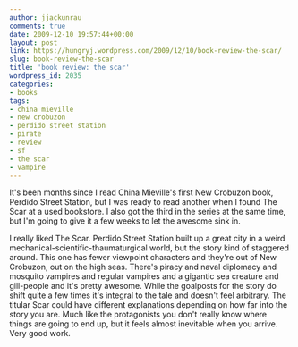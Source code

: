 ```yaml
---
author: jjackunrau
comments: true
date: 2009-12-10 19:57:44+00:00
layout: post
link: https://hungryj.wordpress.com/2009/12/10/book-review-the-scar/
slug: book-review-the-scar
title: 'book review: the scar'
wordpress_id: 2035
categories:
- books
tags:
- china mieville
- new crobuzon
- perdido street station
- pirate
- review
- sf
- the scar
- vampire
---
```


It's been months since I read China Mieville's first New Crobuzon book, Perdido Street Station, but I was ready to read another when I found The Scar at a used bookstore. I also got the third in the series at the same time, but I'm going to give it a few weeks to let the awesome sink in.

I really liked The Scar. Perdido Street Station built up a great city in a weird mechanical-scientific-thaumaturgical world, but the story kind of staggered around. This one has fewer viewpoint characters and they're out of New Crobuzon, out on the high seas. There's piracy and naval diplomacy and mosquito vampires and regular vampires and a gigantic sea creature and gill-people and it's pretty awesome. While the goalposts for the story do shift quite a few times it's integral to the tale and doesn't feel arbitrary. The titular Scar could have different explanations depending on how far into the story you are. Much like the protagonists you don't really know where things are going to end up, but it feels almost inevitable when you arrive. Very good work.
